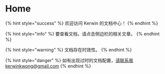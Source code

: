 # Home

{% hint style="success" %}
欢迎访问 Kerwin 的文档中心！
{% endhint %}

{% hint style="info" %}
要查看文档，请点击侧边栏的相关文章。
{% endhint %}

{% hint style="warning" %}
文档存在时效性。
{% endhint %}

{% hint style="danger" %}
如有出现过时的文档配置，请联系我kerwinkwong@gmail.com
{% endhint %}



